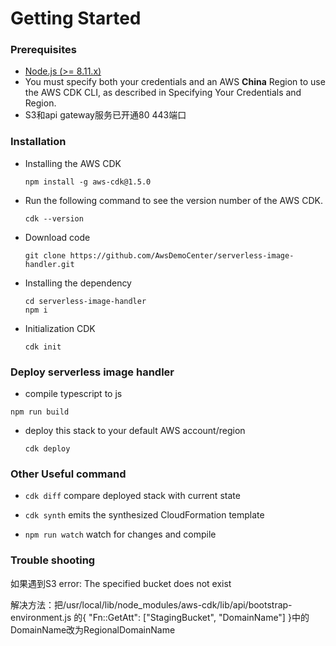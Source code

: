 # Getting Started

### Prerequisites

- [Node.js (>= 8.11.x)](https://nodejs.org/en/download)
- You must specify both your credentials and an AWS **China** Region to use the AWS CDK CLI, as described in Specifying Your Credentials and Region.
- S3和api gateway服务已开通80 443端口

### Installation
* Installing the AWS CDK

  ```
  npm install -g aws-cdk@1.5.0
  ```

* Run the following command to see the version number of the AWS CDK.

  ```
  cdk --version
  ```

* Download code

  ```
  git clone https://github.com/AwsDemoCenter/serverless-image-handler.git
  ```

* Installing the dependency

  ```
  cd serverless-image-handler
  npm i
  ```

* Initialization CDK

  ```
  cdk init
  ```

### Deploy serverless image handler

 *  compile typescript to js

   ```
   npm run build
   ```

 * deploy this stack to your default AWS account/region

   ```
   cdk deploy
   ```

### Other Useful command

 * `cdk diff`        compare deployed stack with current state
 * `cdk synth`       emits the synthesized CloudFormation template

* `npm run watch`   watch for changes and compile

### Trouble shooting

如果遇到S3 error: The specified bucket does not exist

解决方法：把/usr/local/lib/node_modules/aws-cdk/lib/api/bootstrap-environment.js 的{ "Fn::GetAtt": ["StagingBucket", "DomainName"] }中的DomainName改为RegionalDomainName

